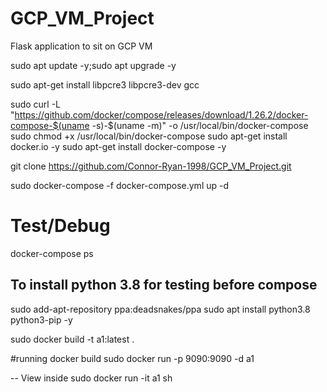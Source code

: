 # GCP_VM_Project
Flask application to sit on GCP VM

sudo apt update -y;sudo apt upgrade -y


sudo apt-get install libpcre3 libpcre3-dev gcc


sudo curl -L "https://github.com/docker/compose/releases/download/1.26.2/docker-compose-$(uname
-s)-$(uname -m)" -o /usr/local/bin/docker-compose
sudo chmod +x /usr/local/bin/docker-compose
sudo apt-get install docker.io -y
sudo apt-get install docker-compose -y

git clone https://github.com/Connor-Ryan-1998/GCP_VM_Project.git

sudo docker-compose -f docker-compose.yml up -d 

# Test/Debug
docker-compose ps

## To install python 3.8 for testing before compose
sudo add-apt-repository ppa:deadsnakes/ppa
sudo apt install python3.8 python3-pip  -y

sudo docker build -t a1:latest .

#running docker build 
sudo docker run -p 9090:9090 -d a1


-- View inside
sudo docker run -it a1 sh 